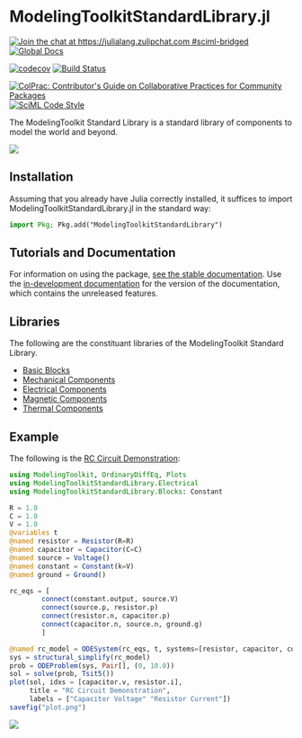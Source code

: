 # ModelingToolkitStandardLibrary.jl

[![Join the chat at https://julialang.zulipchat.com #sciml-bridged](https://img.shields.io/static/v1?label=Zulip&message=chat&color=9558b2&labelColor=389826)](https://julialang.zulipchat.com/#narrow/stream/279055-sciml-bridged)
[![Global Docs](https://img.shields.io/badge/docs-SciML-blue.svg)](https://docs.sciml.ai/ModelingToolkitStandardLibrary/stable/)

[![codecov](https://codecov.io/gh/SciML/ModelingToolkitStandardLibrary.jl/branch/main/graph/badge.svg)](https://codecov.io/gh/SciML/ModelingToolkitStandardLibrary.jl)
[![Build Status](https://github.com/SciML/ModelingToolkitStandardLibrary.jl/workflows/CI/badge.svg)](https://github.com/SciML/ModelingToolkitStandardLibrary.jl/actions?query=workflow%3ACI)

[![ColPrac: Contributor's Guide on Collaborative Practices for Community Packages](https://img.shields.io/badge/ColPrac-Contributor's%20Guide-blueviolet)](https://github.com/SciML/ColPrac)
[![SciML Code Style](https://img.shields.io/static/v1?label=code%20style&message=SciML&color=9558b2&labelColor=389826)](https://github.com/SciML/SciMLStyle)

The ModelingToolkit Standard Library is a standard library of components to model the world and beyond.

![](https://user-images.githubusercontent.com/1814174/172000112-3579f5cf-c370-48c2-8047-558fbc46aeb6.png)

## Installation

Assuming that you already have Julia correctly installed, it suffices to import
ModelingToolkitStandardLibrary.jl in the standard way:

```julia
import Pkg; Pkg.add("ModelingToolkitStandardLibrary")
```

## Tutorials and Documentation

For information on using the package,
[see the stable documentation](https://docs.sciml.ai/ModelingToolkitStandardLibrary/stable/). Use the
[in-development documentation](https://docs.sciml.ai/ModelingToolkitStandardLibrary/dev/) for the version of
the documentation, which contains the unreleased features.

## Libraries

The following are the constituant libraries of the ModelingToolkit Standard Library.

- [Basic Blocks](https://docs.sciml.ai/ModelingToolkitStandardLibrary/stable/API/blocks/)
- [Mechanical Components](https://docs.sciml.ai/ModelingToolkitStandardLibrary/stable/API/mechanical/)
- [Electrical Components](https://docs.sciml.ai/ModelingToolkitStandardLibrary/stable/API/electrical/)
- [Magnetic Components](https://docs.sciml.ai/ModelingToolkitStandardLibrary/stable/API/magnetic/)
- [Thermal Components](https://docs.sciml.ai/ModelingToolkitStandardLibrary/stable/API/thermal/)

## Example

The following is the [RC Circuit Demonstration](https://docs.sciml.ai/ModelingToolkitStandardLibrary/stable/tutorials/rc_circuit/):

```julia
using ModelingToolkit, OrdinaryDiffEq, Plots
using ModelingToolkitStandardLibrary.Electrical
using ModelingToolkitStandardLibrary.Blocks: Constant

R = 1.0
C = 1.0
V = 1.0
@variables t
@named resistor = Resistor(R=R)
@named capacitor = Capacitor(C=C)
@named source = Voltage()
@named constant = Constant(k=V)
@named ground = Ground()

rc_eqs = [
        connect(constant.output, source.V)
        connect(source.p, resistor.p)
        connect(resistor.n, capacitor.p)
        connect(capacitor.n, source.n, ground.g)
        ]

@named rc_model = ODESystem(rc_eqs, t, systems=[resistor, capacitor, constant, source, ground])
sys = structural_simplify(rc_model)
prob = ODEProblem(sys, Pair[], (0, 10.0))
sol = solve(prob, Tsit5())
plot(sol, idxs = [capacitor.v, resistor.i],
     title = "RC Circuit Demonstration",
     labels = ["Capacitor Voltage" "Resistor Current"])
savefig("plot.png")
```

![](https://user-images.githubusercontent.com/1814174/164912983-c3f73628-0e19-4e42-b085-4f62ba6f23d1.png)
